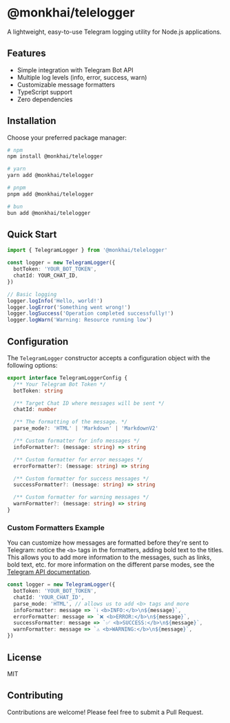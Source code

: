 # @monkhai/telelogger

A lightweight, easy-to-use Telegram logging utility for Node.js applications.

## Features

- Simple integration with Telegram Bot API
- Multiple log levels (info, error, success, warn)
- Customizable message formatters
- TypeScript support
- Zero dependencies

## Installation

Choose your preferred package manager:

```bash
# npm
npm install @monkhai/telelogger

# yarn
yarn add @monkhai/telelogger

# pnpm
pnpm add @monkhai/telelogger

# bun
bun add @monkhai/telelogger
```

## Quick Start

```ts
import { TelegramLogger } from '@monkhai/telelogger'

const logger = new TelegramLogger({
  botToken: 'YOUR_BOT_TOKEN',
  chatId: YOUR_CHAT_ID,
})

// Basic logging
logger.logInfo('Hello, world!')
logger.logError('Something went wrong!')
logger.logSuccess('Operation completed successfully!')
logger.logWarn('Warning: Resource running low')
```

## Configuration

The `TelegramLogger` constructor accepts a configuration object with the following options:

```ts
export interface TelegramLoggerConfig {
  /** Your Telegram Bot Token */
  botToken: string

  /** Target Chat ID where messages will be sent */
  chatId: number

  /** The formatting of the message. */
  parse_mode?: 'HTML' | 'Markdown' | 'MarkdownV2'

  /** Custom formatter for info messages */
  infoFormatter?: (message: string) => string

  /** Custom formatter for error messages */
  errorFormatter?: (message: string) => string

  /** Custom formatter for success messages */
  successFormatter?: (message: string) => string

  /** Custom formatter for warning messages */
  warnFormatter?: (message: string) => string
}
```

### Custom Formatters Example

You can customize how messages are formatted before they're sent to Telegram:
notice the `<b>` tags in the formatters, adding bold text to the titles.
This allows you to add more information to the messages, such as links, bold text, etc.
for more information on the different parse modes, see the [Telegram API documentation](https://core.telegram.org/bots/api#formatting-options).

```ts
const logger = new TelegramLogger({
  botToken: 'YOUR_BOT_TOKEN',
  chatId: 'YOUR_CHAT_ID',
  parse_mode: 'HTML', // allows us to add <b> tags and more
  infoFormatter: message => `ℹ️ <b>INFO:</b>\n${message}`,
  errorFormatter: message => `❌ <b>ERROR:</b>\n${message}`,
  successFormatter: message => `✅ <b>SUCCESS:</b>\n${message}`,
  warnFormatter: message => `⚠️ <b>WARNING:</b>\n${message}`,
})
```

## License

MIT

## Contributing

Contributions are welcome! Please feel free to submit a Pull Request.
